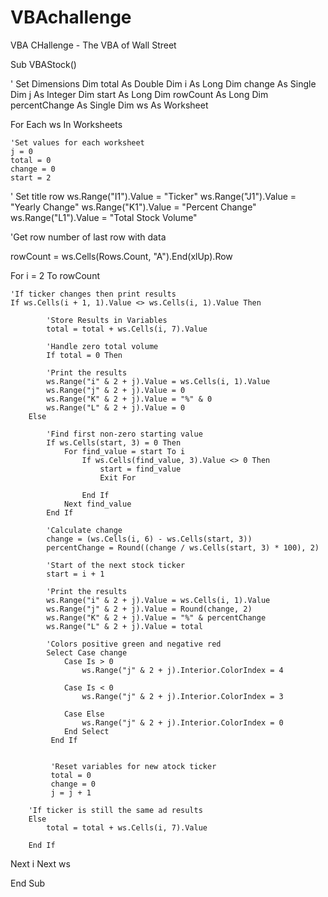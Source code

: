 # VBAchallenge

VBA CHallenge - The VBA of Wall Street


Sub VBAStock()

' Set Dimensions
Dim total As Double
Dim i As Long
Dim change As Single
Dim j As Integer
Dim start As Long
Dim rowCount As Long
Dim percentChange As Single
Dim ws As Worksheet

For Each ws In Worksheets

    'Set values for each worksheet
    j = 0
    total = 0
    change = 0
    start = 2
    
' Set title row
ws.Range("I1").Value = "Ticker"
ws.Range("J1").Value = "Yearly Change"
ws.Range("K1").Value = "Percent Change"
ws.Range("L1").Value = "Total Stock Volume"



'Get row number of last row with data

rowCount = ws.Cells(Rows.Count, "A").End(xlUp).Row

For i = 2 To rowCount

    'If ticker changes then print results
    If ws.Cells(i + 1, 1).Value <> ws.Cells(i, 1).Value Then
    
            'Store Results in Variables
            total = total + ws.Cells(i, 7).Value
            
            'Handle zero total volume
            If total = 0 Then
            
            'Print the results
            ws.Range("i" & 2 + j).Value = ws.Cells(i, 1).Value
            ws.Range("j" & 2 + j).Value = 0
            ws.Range("K" & 2 + j).Value = "%" & 0
            ws.Range("L" & 2 + j).Value = 0
        Else
        
            'Find first non-zero starting value
            If ws.Cells(start, 3) = 0 Then
                For find_value = start To i
                    If ws.Cells(find_value, 3).Value <> 0 Then
                        start = find_value
                        Exit For
                        
                    End If
                Next find_value
            End If
            
            'Calculate change
            change = (ws.Cells(i, 6) - ws.Cells(start, 3))
            percentChange = Round((change / ws.Cells(start, 3) * 100), 2)
            
            'Start of the next stock ticker
            start = i + 1
            
            'Print the results
            ws.Range("i" & 2 + j).Value = ws.Cells(i, 1).Value
            ws.Range("j" & 2 + j).Value = Round(change, 2)
            ws.Range("K" & 2 + j).Value = "%" & percentChange
            ws.Range("L" & 2 + j).Value = total
            
            'Colors positive green and negative red
            Select Case change
                Case Is > 0
                    ws.Range("j" & 2 + j).Interior.ColorIndex = 4
                
                Case Is < 0
                    ws.Range("j" & 2 + j).Interior.ColorIndex = 3
                    
                Case Else
                    ws.Range("j" & 2 + j).Interior.ColorIndex = 0
                End Select
             End If
             
             
             'Reset variables for new atock ticker
             total = 0
             change = 0
             j = j + 1
             
        'If ticker is still the same ad results
        Else
            total = total + ws.Cells(i, 7).Value
            
        End If
        
Next i
Next ws


End Sub
